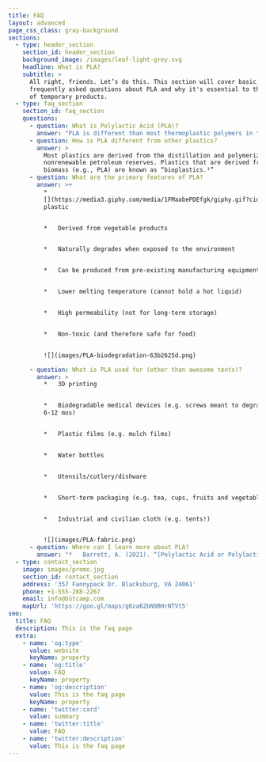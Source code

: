 ```yaml
---
title: FAQ
layout: advanced
page_css_class: gray-background
sections:
  - type: header_section
    section_id: header_section
    background_image: /images/leaf-light-grey.svg
    headline: What is PLA?
    subtitle: >
      All right, friends. Let’s do this. This section will cover basic,
      frequently asked questions about PLA and why it's essential to the future
      of temporary products.
  - type: faq_section
    section_id: faq_section
    questions:
      - question: What is Polylactic Acid (PLA)?
        answer: "PLA is different than most thermoplastic polymers in that it is derived from **renewable** resources like corn starch or sugar cane.\_\n\n![](images/PLA-lifecycle.png)\n"
      - question: How is PLA different from other plastics?
        answer: >
          Most plastics are derived from the distillation and polymerization of
          nonrenewable petroleum reserves. Plastics that are derived from
          biomass (e.g., PLA) are known as “bioplastics.¹”
      - question: What are the primary features of PLA?
        answer: >+
          *  
          [](https://media3.giphy.com/media/1FMaabePDEfgk/giphy.gif?cid=790b76115d1fc3ed7656643632f4131f\&rid=giphy.gif)Non-petroleum-based
          plastic


          *   Derived from vegetable products


          *   Naturally degrades when exposed to the environment


          *   Can be produced from pre-existing manufacturing equipment


          *   Lower melting temperature (cannot hold a hot liquid)


          *   High permeability (not for long-term storage)


          *   Non-toxic (and therefore safe for food)


          ![](images/PLA-biodegradation-63b2625d.png)

      - question: What is PLA used for (other than awesome tents)?
        answer: >
          *   3D printing


          *   Biodegradable medical devices (e.g. screws meant to degrade in
          6-12 mos)


          *   Plastic films (e.g. mulch films)


          *   Water bottles


          *   Utensils/cutlery/dishware


          *   Short-term packaging (e.g. tea, cups, fruits and vegetables)


          *   Industrial and civilian cloth (e.g. tents!)


          ![](images/PLA-fabric.png)
      - question: Where can I learn more about PLA?
        answer: "*   Barrett, A. (2021). “[Polylactic Acid or Polylactide](https://bioplasticsnews.com/polylactic-acid-or-polylactide-pla/) (PLA).” Bioplastics News.\n\n*   Felfil. (2021). “[PLA filament for 3D printing: Learning about plastic materials](https://felfil.com/pla-filament-for-3d-printing-learning-about-plastic-materials/?v=5ea34fa833a1).\" Felfil.\n\n*   Muthui, Z. W., Kamweru, P. K., Nderitu, F. G., Hussein, S. A., Golicha, Ngumbu, R., and Njoroge, G. N. (2015). [Polylactic acid (PLA) viscoelastic properties and their degradation compared with those of polyethylene](https://academicjournals.org/journal/IJPS/article-full-text-pdf/80F856156289). *International Journal of Physical Sciences,* 10(21), p 568-575). DOI: 10.5897/IJPS2015.4412.\n\n*   Rogers, T. (2015). “[Everything you need to know about polylactic acid (PLA)](https://www.creativemechanisms.com/blog/learn-about-polylactic-acid-pla-prototypes).” Creative Mechanisms.\_\n\n*   Royte, E. (2006). “[Corn Plastic to the Rescue.](https://www.smithsonianmag.com/science-nature/corn-plastic-to-the-rescue-126404720/)” Smithsonian Magazine.\n\n*   Sombatsompop, N., Srimaleanon, P., Markpin, T., and Prapagdee, B. (2021). “Polylactic Acid (PLA): Improve It, Use It, and Dump It Faster.” BioResources, 16(2) pp 2196 - 2199. DOI: 10.15376/biores.16.2.2196-2199\n\n*   Zhang, Y. (2021). “[Eight advantages and Four disadvantages of the polylactic acid (PLA)](https://www.linkedin.com/pulse/eight-advantages-four-disadvantages-polylactic-acid-pla-yewtree-zhang).” LinkedIn.\_\n"
  - type: contact_section
    image: images/promo.jpg
    section_id: contact_section
    address: '357 Fannypack Dr. Blacksburg, VA 24061'
    phone: +1-555-288-2267
    email: info@bütcamp.com
    mapUrl: 'https://goo.gl/maps/g6za62bN9BHrNTVt5'
seo:
  title: FAQ
  description: This is the faq page
  extra:
    - name: 'og:type'
      value: website
      keyName: property
    - name: 'og:title'
      value: FAQ
      keyName: property
    - name: 'og:description'
      value: This is the faq page
      keyName: property
    - name: 'twitter:card'
      value: summary
    - name: 'twitter:title'
      value: FAQ
    - name: 'twitter:description'
      value: This is the faq page
---
```

